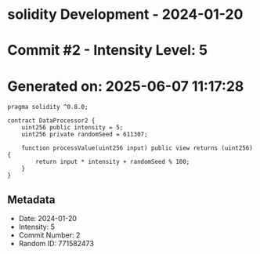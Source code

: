 ﻿# solidity Development - 2024-01-20
# Commit #2 - Intensity Level: 5
# Generated on: 2025-06-07 11:17:28
```solidity
pragma solidity ^0.8.0;

contract DataProcessor2 {
    uint256 public intensity = 5;
    uint256 private randomSeed = 611307;

    function processValue(uint256 input) public view returns (uint256) {
        return input * intensity + randomSeed % 100;
    }
}
```
## Metadata
- Date: 2024-01-20
- Intensity: 5
- Commit Number: 2
- Random ID: 771582473
